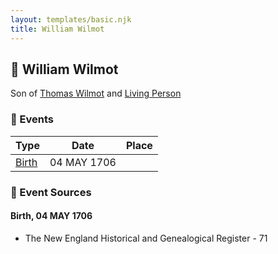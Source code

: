 ```yaml
---
layout: templates/basic.njk
title: William Wilmot
---
```

## 🔵 William Wilmot

Son of [Thomas Wilmot](/people/3/36930663) and [Living Person](/people/1/19292651)

### 📆 Events

Type | Date | Place
------ | ------ | ------
[Birth](#event-1397bd9c-49eb-4095-a8c1-c59027a5f6f8) | 04 MAY 1706 |

### 📰 Event Sources

#### <a id="event-1397bd9c-49eb-4095-a8c1-c59027a5f6f8"></a> Birth, 04 MAY 1706
* The New England Historical and Genealogical Register  - 71